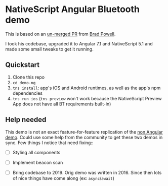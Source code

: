 # NativeScript Angular Bluetooth demo

This is based on an [un-merged PR](https://github.com/EddyVerbruggen/@nativescript-community/ble-demo/pull/15) from [Brad Powell](https://github.com/bapowell).

I took his codebase, upgraded it to Angular 7.1 and NativeScript 5.1 and made some small tweaks to get it running.

## Quickstart

1.  Clone this repo
1.  `cd demo-ng`
1.  `tns install`: app's iOS and Android runtimes, as well as the app's npm dependencies
1.  `tns run ios` (`tns preview` won't work because the NativeScript Preview App does not have all BT requirements built-in)

## Help needed

This demo is not an exact feature-for-feature replication of the [non Angular demo](../demo).  Could use some help from the community to get these two demos in sync.  Few things I notice that need fixing::

- [ ] Styling all components
- [ ] Implement beacon scan
- [ ] Bring codebase to 2019.  Orig demo was written in 2016.  Since then lots of nice things have come along (ex: `async`/`await`)

